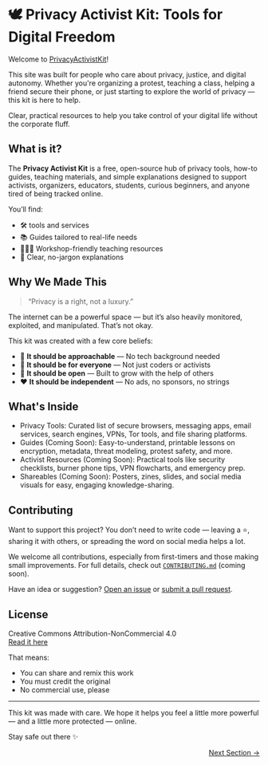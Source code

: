 # 🕊️ Privacy Activist Kit: Tools for Digital Freedom

Welcome to [PrivacyActivistKit](https://privacyactivistkit.org/#/)!

This site was built for people who care about privacy, justice, and digital autonomy. Whether you're organizing a protest, teaching a class, helping a friend secure their phone, or just starting to explore the world of privacy — this kit is here to help.

Clear, practical resources to help you take control of your digital life without the corporate fluff.


## What is it?

The **Privacy Activist Kit** is a free, open-source hub of privacy tools, how-to guides, teaching materials, and simple explanations designed to support activists, organizers, educators, students, curious beginners, and anyone tired of being tracked online.

You’ll find:

- 🛠️ tools and services  
- 📚 Guides tailored to real-life needs  
- 👩🏽‍🏫 Workshop-friendly teaching resources  
- 🧩 Clear, no-jargon explanations  


## Why We Made This

> “Privacy is a right, not a luxury.”

The internet can be a powerful space — but it’s also heavily monitored, exploited, and manipulated. That’s not okay.

This kit was created with a few core beliefs:

- 🧸 **It should be approachable** — No tech background needed  
- 🫶 **It should be for everyone** — Not just coders or activists  
- 🌱 **It should be open** — Built to grow with the help of others  
- ❤️ **It should be independent** — No ads, no sponsors, no strings  


## What's Inside

- Privacy Tools: Curated list of secure browsers, messaging apps, email services, search engines, VPNs, Tor tools, and file sharing platforms.
- Guides (Coming Soon): Easy-to-understand, printable lessons on encryption, metadata, threat modeling, protest safety, and more.
- Activist Resources (Coming Soon): Practical tools like security checklists, burner phone tips, VPN flowcharts, and emergency prep.
- Shareables (Coming Soon): Posters, zines, slides, and social media visuals for easy, engaging knowledge-sharing.


## Contributing

Want to support this project? You don’t need to write code — leaving a ⭐, sharing it with others, or spreading the word on social media helps a lot.

We welcome all contributions, especially from first-timers and those making small improvements. For full details, check out [`CONTRIBUTING.md`](https://github.com/Turtlecute33/PrivacyActivistKit/blob/main/CONTRIBUTING.md) (coming soon).

Have an idea or suggestion? [Open an issue](https://github.com/Turtlecute33/PrivacyActivistKit/issues) or [submit a pull request](https://github.com/Turtlecute33/PrivacyActivistKit/pulls).


## License

Creative Commons Attribution-NonCommercial 4.0  
[Read it here](https://creativecommons.org/licenses/by-nc/4.0/)

That means:

- You can share and remix this work  
- You must credit the original  
- No commercial use, please  

---

This kit was made with care. We hope it helps you feel a little more powerful — and a little more protected — online.

Stay safe out there ✨

<p align="right"><a href="#/introduction" class="next-section-button">Next Section →</a></p>
